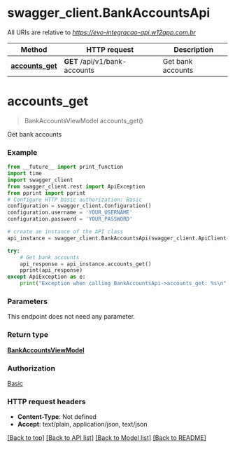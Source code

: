 # swagger_client.BankAccountsApi

All URIs are relative to *https://evo-integracao-api.w12app.com.br*

Method | HTTP request | Description
------------- | ------------- | -------------
[**accounts_get**](BankAccountsApi.md#accounts_get) | **GET** /api/v1/bank-accounts | Get bank accounts

# **accounts_get**
> BankAccountsViewModel accounts_get()

Get bank accounts

### Example
```python
from __future__ import print_function
import time
import swagger_client
from swagger_client.rest import ApiException
from pprint import pprint
# Configure HTTP basic authorization: Basic
configuration = swagger_client.Configuration()
configuration.username = 'YOUR_USERNAME'
configuration.password = 'YOUR_PASSWORD'

# create an instance of the API class
api_instance = swagger_client.BankAccountsApi(swagger_client.ApiClient(configuration))

try:
    # Get bank accounts
    api_response = api_instance.accounts_get()
    pprint(api_response)
except ApiException as e:
    print("Exception when calling BankAccountsApi->accounts_get: %s\n" % e)
```

### Parameters
This endpoint does not need any parameter.

### Return type

[**BankAccountsViewModel**](BankAccountsViewModel.md)

### Authorization

[Basic](../README.md#Basic)

### HTTP request headers

 - **Content-Type**: Not defined
 - **Accept**: text/plain, application/json, text/json

[[Back to top]](#) [[Back to API list]](../README.md#documentation-for-api-endpoints) [[Back to Model list]](../README.md#documentation-for-models) [[Back to README]](../README.md)

